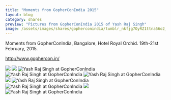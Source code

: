 ```yaml
---
title: "Moments from GopherConIndia 2015"
layout: blog
category: shares
preview: "Pictures from GopherConIndia 2015 of Yash Raj Singh"
image: /assets/images/shares/gopherconindia/tumblr_nkfjg7OyRZ1ttna56o2_1280.jpg
---
```



Moments from GopherConIndia, Bangalore, Hotel Royal Orchid. 19th-21st February, 2015.

http://www.gophercon.in/

![](/assets/images/shares/gopherconindia/tumblr_nkfjg7OyRZ1ttna56o3_1280.jpg)
![](/assets/images/shares/gopherconindia/tumblr_nkfjg7OyRZ1ttna56o9_1280.jpg)
![Yash Raj Singh at GopherConIndia](/assets/images/shares/gopherconindia/tumblr_nkfjg7OyRZ1ttna56o8_1280.jpg)
![Yash Raj Singh at GopherConIndia](/assets/images/shares/gopherconindia/tumblr_nkfjg7OyRZ1ttna56o7_500.jpg)
![Yash Raj Singh at GopherConIndia](/assets/images/shares/gopherconindia/tumblr_nkfjg7OyRZ1ttna56o6_500.jpg)
![](/assets/images/shares/gopherconindia/tumblr_nkfjg7OyRZ1ttna56o10_1280.jpg)
![Yash Raj Singh at GopherConIndia](/assets/images/shares/gopherconindia/tumblr_nkfjg7OyRZ1ttna56o5_1280.jpg)
![Yash Raj Singh at GopherConIndia](/assets/images/shares/gopherconindia/tumblr_nkfjg7OyRZ1ttna56o4_1280.jpg)
![](/assets/images/shares/gopherconindia/tumblr_nkfjg7OyRZ1ttna56o1_1280.jpg)
![Yash Raj Singh at GopherConIndia](/assets/images/shares/gopherconindia/tumblr_nkfjg7OyRZ1ttna56o2_1280.jpg "Yash Raj Singh at GopherConIndia")
